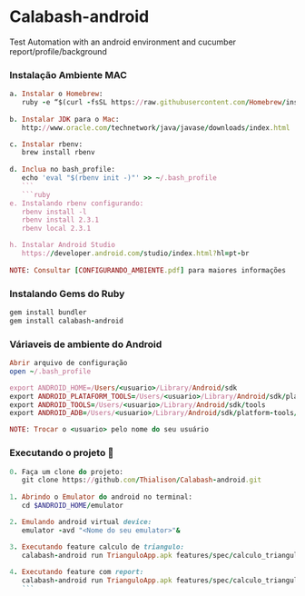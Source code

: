 # Calabash-android
Test Automation with an android environment and cucumber report/profile/background


### Instalação Ambiente MAC

```ruby
a. Instalar o Homebrew:
   ruby -e “$(curl -fsSL https://raw.githubusercontent.com/Homebrew/install/master/install)”
   
b. Instalar JDK para o Mac:
   http://www.oracle.com/technetwork/java/javase/downloads/index.html

c. Instalar rbenv:
   brew install rbenv
   
d. Inclua no bash_profile:
   echo 'eval "$(rbenv init -)"' >> ~/.bash_profile
   ```
   ```ruby
e. Instalando rbenv configurando:
   rbenv install -l
   rbenv install 2.3.1
   rbenv local 2.3.1

h. Instalar Android Studio
   https://developer.android.com/studio/index.html?hl=pt-br
      
NOTE: Consultar [CONFIGURANDO_AMBIENTE.pdf] para maiores informações
```

### Instalando Gems do Ruby

```ruby
gem install bundler
gem install calabash-android
```

### Váriaveis de ambiente do Android

```ruby
Abrir arquivo de configuração
open ~/.bash_profile

export ANDROID_HOME=/Users/<usuario>/Library/Android/sdk
export ANDROID_PLATAFORM_TOOLS=/Users/<usuario>/Library/Android/sdk/platform-tools
export ANDROID_TOOLS=/Users/<usuario>/Library/Android/sdk/tools
export ANDROID_ADB=/Users/<usuario>/Library/Android/sdk/platform-tools/adb

NOTE: Trocar o <usuario> pelo nome do seu usuário
```


### Executando o projeto :dart:

```ruby
0. Faça um clone do projeto:
   git clone https://github.com/Thialison/Calabash-android.git
   
1. Abrindo o Emulator do android no terminal:
   cd $ANDROID_HOME/emulator

2. Emulando android virtual device: 
   emulator -avd "<Nome do seu emulator>"&

3. Executando feature calculo de triangulo: 
   calabash-android run TrianguloApp.apk features/spec/calculo_triangulo.feature
   
4. Executando feature com report: 
   calabash-android run TrianguloApp.apk features/spec/calculo_triangulo.feature -p report
   ```

